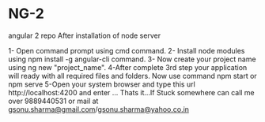 # NG-2
angular 2 repo
After installation of node server

1- Open command prompt using cmd command.
2- Install node modules using npm install -g angular-cli command.
3- Now create your project name using ng new "project_name".
4-After complete 3rd step your application will ready with all required files  and folders. Now use command npm start or npm serve 
5-Open your system browser and type this url http://localhost:4200 and enter ...  Thats it...If Stuck somewhere can call me over 9889440531 or mail at gsonu.sharma@gmail.com/gsonu.sharma@yahoo.co.in
